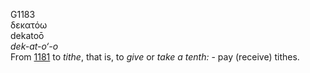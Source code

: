 <body>
  <p>G1183<br>  δεκατόω  <br> dekatoō  <br><i>dek-at-o‘-o </i><br>From <a href="g1181.htm">1181</a>  to <i>tithe</i>, that is, to <i>give</i> or <i>take</i> <i>a</i> <i>tenth:</i> - pay (receive) tithes.<br></p>
 </body>